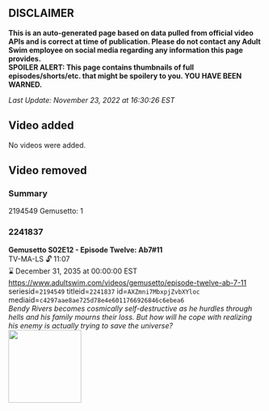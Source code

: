 ## DISCLAIMER
**This is an auto-generated page based on data pulled from official video APIs and is correct at time of publication. Please do not contact any Adult Swim employee on social media regarding any information this page provides.**  
**SPOILER ALERT: This page contains thumbnails of full episodes/shorts/etc. that might be spoilery to you. YOU HAVE BEEN WARNED.**  

_Last Update: November 23, 2022 at 16:30:26 EST_
## Video added
No videos were added.  
## Video removed
### Summary
2194549 Gemusetto: 1  
### 2241837
**Gemusetto S02E12 - Episode Twelve: Ab7#11**  
TV-MA-LS 🔓 11:07  
⌛ December 31, 2035 at 00:00:00 EST  
https://www.adultswim.com/videos/gemusetto/episode-twelve-ab-7-11  
seriesid=`2194549` titleid=`2241837` id=`AXZmni7MbxpjZvbXYloc` mediaid=`c4297aae8ae725d78e4e6011766926846c6ebea6`  
_Bendy Rivers becomes cosmically self-destructive as he hurdles through hells and his family mourns their loss. But how will he cope with realizing his enemy is actually trying to save the universe?_  
<a href="https://media.cdn.adultswim.com/uploads/20201215/thumbnails/2_201215836487-GSMP_212_dup-20201209.jpg"><img src="https://media.cdn.adultswim.com/uploads/20201215/thumbnails/2_201215836487-GSMP_212_dup-20201209.jpg" height="144px" /></a>
